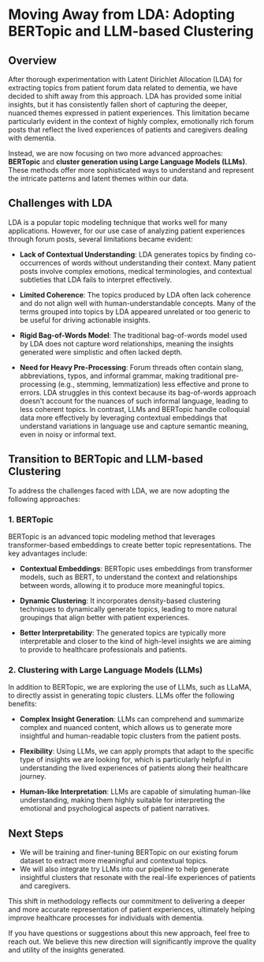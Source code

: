 
# Moving Away from LDA: Adopting BERTopic and LLM-based Clustering

## Overview

After thorough experimentation with Latent Dirichlet Allocation (LDA) for extracting topics from patient forum data related to dementia, we have decided to shift away from this approach. LDA has provided some initial insights, but it has consistently fallen short of capturing the deeper, nuanced themes expressed in patient experiences. This limitation became particularly evident in the context of highly complex, emotionally rich forum posts that reflect the lived experiences of patients and caregivers dealing with dementia.

Instead, we are now focusing on two more advanced approaches: **BERTopic** and **cluster generation using Large Language Models (LLMs)**. These methods offer more sophisticated ways to understand and represent the intricate patterns and latent themes within our data.

## Challenges with LDA

LDA is a popular topic modeling technique that works well for many applications. However, for our use case of analyzing patient experiences through forum posts, several limitations became evident:

- **Lack of Contextual Understanding**: LDA generates topics by finding co-occurrences of words without understanding their context. Many patient posts involve complex emotions, medical terminologies, and contextual subtleties that LDA fails to interpret effectively.

- **Limited Coherence**: The topics produced by LDA often lack coherence and do not align well with human-understandable concepts. Many of the terms grouped into topics by LDA appeared unrelated or too generic to be useful for driving actionable insights.

- **Rigid Bag-of-Words Model**: The traditional bag-of-words model used by LDA does not capture word relationships, meaning the insights generated were simplistic and often lacked depth.

- **Need for Heavy Pre-Processing**: Forum threads often contain slang, abbreviations, typos, and informal grammar, making traditional pre-processing (e.g., stemming, lemmatization) less effective and prone to errors. LDA struggles in this context because its bag-of-words approach doesn’t account for the nuances of such informal language, leading to less coherent topics. In contrast, LLMs and BERTopic handle colloquial data more effectively by leveraging contextual embeddings that understand variations in language use and capture semantic meaning, even in noisy or informal text.

## Transition to BERTopic and LLM-based Clustering

To address the challenges faced with LDA, we are now adopting the following approaches:

### 1. BERTopic

BERTopic is an advanced topic modeling method that leverages transformer-based embeddings to create better topic representations. The key advantages include:

- **Contextual Embeddings**: BERTopic uses embeddings from transformer models, such as BERT, to understand the context and relationships between words, allowing it to produce more meaningful topics.

- **Dynamic Clustering**: It incorporates density-based clustering techniques to dynamically generate topics, leading to more natural groupings that align better with patient experiences.

- **Better Interpretability**: The generated topics are typically more interpretable and closer to the kind of high-level insights we are aiming to provide to healthcare professionals and patients.

### 2. Clustering with Large Language Models (LLMs)

In addition to BERTopic, we are exploring the use of LLMs, such as LLaMA, to directly assist in generating topic clusters. LLMs offer the following benefits:

- **Complex Insight Generation**: LLMs can comprehend and summarize complex and nuanced content, which allows us to generate more insightful and human-readable topic clusters from the patient posts.

- **Flexibility**: Using LLMs, we can apply prompts that adapt to the specific type of insights we are looking for, which is particularly helpful in understanding the lived experiences of patients along their healthcare journey.

- **Human-like Interpretation**: LLMs are capable of simulating human-like understanding, making them highly suitable for interpreting the emotional and psychological aspects of patient narratives.

## Next Steps

- We will be training and finer-tuning BERTopic on our existing forum dataset to extract more meaningful and contextual topics.
- We will also integrate try LLMs into our pipeline to help generate insightful clusters that resonate with the real-life experiences of patients and caregivers.

This shift in methodology reflects our commitment to delivering a deeper and more accurate representation of patient experiences, ultimately helping improve healthcare processes for individuals with dementia.

If you have questions or suggestions about this new approach, feel free to reach out. We believe this new direction will significantly improve the quality and utility of the insights generated.

